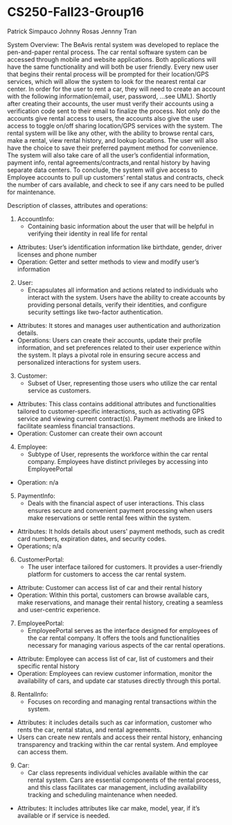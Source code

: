 # CS250-Fall23-Group16
Patrick Simpauco
Johnny Rosas
Jennny Tran

System Overview:
The BeAvis rental system was developed to replace the pen-and-paper rental process. The car rental software system can be accessed through mobile and website applications. Both applications will have the same functionality and will both be user friendly. Every new user that begins their rental process will be prompted for their location/GPS services, which will allow the system to look for the nearest rental car center. In order for the user to rent a car, they will need to create an account with the following information(email, user, password, …see UML). Shortly after creating their accounts, the user must verify their accounts using a verification code sent to their email to finalize the process. Not only do the accounts give rental access to users, the accounts also give the user access to toggle on/off sharing location/GPS services with the system. The rental system will be like any other, with the ability to browse rental cars, make a rental, view rental history, and lookup locations. The user will also have the choice to save their preferred payment method for convenience. The system will also take care of all the user’s confidential information, payment info, rental agreements/contracts,and rental history by having separate data centers. To conclude, the system will give access to Employee accounts to pull up customers’ rental status and contracts, check the number of cars available, and check to see if any cars need to be pulled for maintenance.

Description of classes, attributes and operations:

1. AccountInfo:
   - Containing basic information about the user that will be helpful in verifying their identity in real life for rental
- Attributes: User’s identification information like birthdate, gender, driver licenses and phone number
- Operation: Getter and setter methods to view and modify user’s information



2. User:
   - Encapsulates all information and actions related to individuals who interact with the system. Users have the ability to create accounts by providing personal details, verify their identities, and configure security settings like two-factor authentication.
- Attributes: It stores and manages user authentication and authorization details. 
- Operations: Users can create their accounts, update their profile information, and set preferences related to their user experience within the system. It plays a pivotal role in ensuring secure access and personalized interactions for system users.

3. Customer:
   - Subset of User, representing those users who utilize the car rental service as customers. 
- Attributes: This class contains additional attributes and functionalities tailored to customer-specific interactions, such as activating GPS service and viewing current contract(s). Payment methods are linked to facilitate seamless financial transactions.
- Operation: Customer can create their own account

4. Employee:
   - Subtype of User, represents the workforce within the car rental company. Employees have distinct privileges by accessing into EmployeePortal
- Operation: n/a

5. PaymentInfo:
   - Deals with the financial aspect of user interactions. This class ensures secure and convenient payment processing when users make reservations or settle rental fees within the system.
- Attributes: It holds details about users' payment methods, such as credit card numbers, expiration dates, and security codes. 
- Operations; n/a

6. CustomerPortal:
   - The user interface tailored for customers. It provides a user-friendly platform for customers to access the car rental system. 
- Attribute: Customer can access list of car and their rental history
- Operation: Within this portal, customers can browse available cars, make reservations, and manage their rental history, creating a seamless and user-centric experience.

7. EmployeePortal:
   - EmployeePortal serves as the interface designed for employees of the car rental company. It offers the tools and functionalities necessary for managing various aspects of the car rental operations. 
- Attribute: Employee can access list of car, list of customers and their specific rental history
- Operation: Employees can review customer information, monitor the availability of cars, and update car statuses directly through this portal.

8. RentalInfo:
   - Focuses on recording and managing rental transactions within the system. 
- Attributes: it includes details such as car information, customer who rents the car, rental status, and rental agreements. 
- Users can create new rentals and access their rental history, enhancing transparency and tracking within the car rental system. And employee can access them.

9. Car:
   - Car class represents individual vehicles available within the car rental system. Cars are essential components of the rental process, and this class facilitates car management, including availability tracking and scheduling maintenance when needed.
- Attributes: It includes attributes like car make, model, year, if it’s available or if service is needed. 
